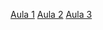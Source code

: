[Aula 1](https://youtu.be/VE2nTZLfBvU)
[Aula 2](https://youtu.be/Fq848Qfn7Uw)
[Aula 3](https://youtu.be/hX56YIfSBpY)